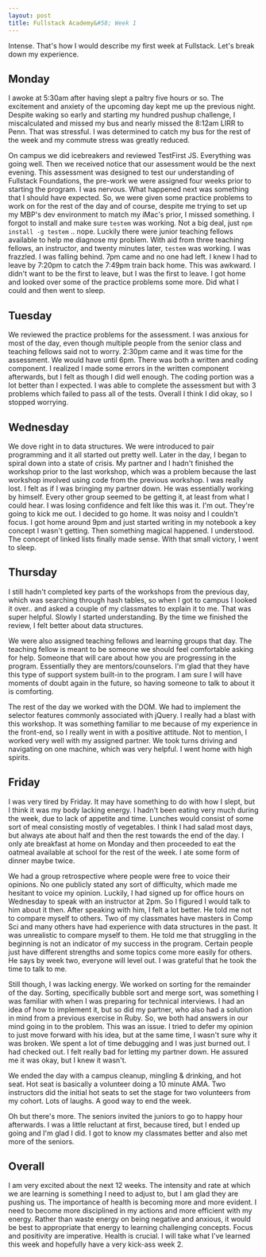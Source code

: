 ```yaml
---
layout: post
title: Fullstack Academy&#58; Week 1
---
```


Intense. That's how I would describe my first week at Fullstack. Let's break down my experience.

## Monday
I awoke at 5:30am after having slept a paltry five hours or so. The excitement and anxiety of the upcoming day kept me up the previous night. Despite waking so early and starting my hundred pushup challenge, I miscalculated and missed my bus and nearly missed the 8:12am LIRR to Penn. That was stressful. I was determined to catch my bus for the rest of the week and my commute stress was greatly reduced.

On campus we did icebreakers and reviewed TestFirst JS. Everything was going well. Then we received notice that our assessment would be the next evening. This assessment was designed to test our understanding of Fullstack Foundations, the pre-work we were assigned four weeks prior to starting the program. I was nervous. What happened next was something that I should have expected. So, we were given some practice problems to work on for the rest of the day and of course, despite me trying to set up my MBP's dev environment to match my iMac's prior, I missed something. I forgot to install and make sure ``testem`` was working. Not a big deal, just ``npm install -g testem`` .. nope. Luckily there were junior teaching fellows available to help me diagnose my problem. With aid from three teaching fellows, an instructor, and twenty minutes later, ``testem`` was working. I was frazzled. I was falling behind. 7pm came and no one had left. I knew I had to leave by 7:20pm to catch the 7:49pm train back home. This was awkward. I didn't want to be the first to leave, but I was the first to leave. I got home and looked over some of the practice problems some more. Did what I could and then went to sleep.

## Tuesday
We reviewed the practice problems for the assessment. I was anxious for most of the day, even though multiple people from the senior class and teaching fellows said not to worry. 2:30pm came and it was time for the assessment. We would have until 6pm. There was both a written and coding component. I realized I made some errors in the written component afterwards, but I felt as though I did well enough. The coding portion was a lot better than I expected. I was able to complete the assessment but with 3 problems which failed to pass all of the tests. Overall I think I did okay, so I stopped worrying.

## Wednesday
We dove right in to data structures. We were introduced to pair programming and it all started out pretty well. Later in the day, I began to spiral down into a state of crisis. My partner and I hadn't finished the workshop prior to the last workshop, which was a problem because the last workshop involved using code from the previous workshop. I was really lost. I felt as if I was bringing my partner down. He was essentially working by himself. Every other group seemed to be getting it, at least from what I could hear. I was losing confidence and felt like this was it. I'm out. They're going to kick me out. I decided to go home. It was noisy and I couldn't focus. I got home around 9pm and just started writing in my notebook a key concept I wasn't getting. Then something magical happened. I understood. The concept of linked lists finally made sense. With that small victory, I went to sleep.

## Thursday
I still hadn't completed key parts of the workshops from the previous day, which was searching through hash tables, so when I got to campus I looked it over.. and asked a couple of my classmates to explain it to me. That was super helpful. Slowly I started understanding. By the time we finished the review, I felt better about data structures.

We were also assigned teaching fellows and learning groups that day. The teaching fellow is meant to be someone we should feel comfortable asking for help. Someone that will care about how you are progressing in the program. Essentially they are mentors/counselors. I'm glad that they have this type of support system built-in to the program. I am sure I will have moments of doubt again in the future, so having someone to talk to about it is comforting.

The rest of the day we worked with the DOM. We had to implement the selector features commonly associated with jQuery. I really had a blast with this workshop. It was something familiar to me because of my experience in the front-end, so I really went in with a positive attitude. Not to mention, I worked very well with my assigned partner. We took turns driving and navigating on one machine, which was very helpful. I went home with high spirits.

## Friday
I was very tired by Friday. It may have something to do with how I slept, but I think it was my body lacking energy. I hadn't been eating very much during the week, due to lack of appetite and time. Lunches would consist of some sort of meal consisting mostly of vegetables. I think I had salad most days, but always ate about half and then the rest towards the end of the day. I only ate breakfast at home on Monday and then proceeded to eat the oatmeal available at school for the rest of the week. I ate some form of dinner maybe twice.

We had a group retrospective where people were free to voice their opinions. No one publicly stated any sort of difficulty, which made me hesitant to voice my opinion. Luckily, I had signed up for office hours on Wednesday to speak with an instructor at 2pm. So I figured I would talk to him about it then. After speaking with him, I felt a lot better. He told me not to compare myself to others. Two of my classmates have masters in Comp Sci and many others have had experience with data structures in the past. It was unrealistic to compare myself to them. He told me that struggling in the beginning is not an indicator of my success in the program. Certain people just have different strengths and some topics come more easily for others. He says by week two, everyone will level out. I was grateful that he took the time to talk to me.

Still though, I was lacking energy. We worked on sorting for the remainder of the day. Sorting, specifically bubble sort and merge sort, was something I was familiar with when I was preparing for technical interviews. I had an idea of how to implement it, but so did my partner, who also had a solution in mind from a previous exercise in Ruby. So, we both had answers in our mind going in to the problem. This was an issue. I tried to defer my opinion to just move forward with his idea, but at the same time, I wasn't sure why it was broken. We spent a lot of time debugging and I was just burned out. I had checked out. I felt really bad for letting my partner down. He assured me it was okay, but I knew it wasn't.

We ended the day with a campus cleanup, mingling & drinking, and hot seat. Hot seat is basically a volunteer doing a 10 minute AMA. Two instructors did the initial hot seats to set the stage for two volunteers from my cohort. Lots of laughs. A good way to end the week.

Oh but there's more. The seniors invited the juniors to go to happy hour afterwards. I was a little reluctant at first, because tired, but I ended up going and I'm glad I did. I got to know my classmates better and also met more of the seniors.

## Overall

I am very excited about the next 12 weeks. The intensity and rate at which we are learning is something I need to adjust to, but I am glad they are pushing us. The importance of health is becoming more and more evident. I need to become more disciplined in my actions and more efficient with my energy. Rather than waste energy on being negative and anxious, it would be best to appropriate that energy to learning challenging concepts. Focus and positivity are imperative. Health is crucial. I will take what I've learned this week and hopefully have a very kick-ass week 2.
